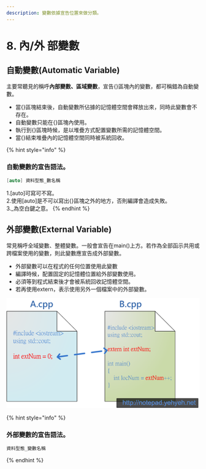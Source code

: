 ```yaml
---
description: 變數依據宣告位置來做分類。
---
```


# 8. 內/外 部變數

## 自動變數\(Automatic Variable\)

主要常聽見的稱呼**內部變數、區域變數**，宣告{}區塊內的變數，都可稱錯為自動變數。

* 當{}區塊結束後，自動變數所佔據的記憶體空間會釋放出來，同時此變數會不存在。
* 自動變數只能在{}區塊內使用。
* 執行到{}區塊時候，是以堆疊方式配置變數所需的記憶體空間。
* 當{}結束堆疊內的記憶體空間同時被系統回收。

{% hint style="info" %}
### 自動變數的宣告語法。

```c
[auto] 資料型態_數名稱
```

1.\[auto\]可寫可不寫。  
2.使用\[auto\]是不可以寫出{}區塊之外的地方，否則編譯會造成失敗。  
3.\_為空白鍵之意。
{% endhint %}

## 外部變數\(External Variable\)

常見稱呼全域變數、整體變數。一般會宣告在main\(\)上方。若作為全部函示共用或跨檔案使用的變數，則此變數應宣告成外部變數。

* 外部變數可以在程式的任何位置使用此變數
* 編譯時候，配置固定的記憶體位置給外部變數使用。
* 必須等到程式結束後才會被系統回收記憶體空間。
* 若再使用extern，表示使用另外一個檔案中的外部變數。

![](../.gitbook/assets/image%20%2840%29.png)

{% hint style="info" %}
### 外部變數的宣告語法。

```c
資料型態_變數名稱
```
{% endhint %}





